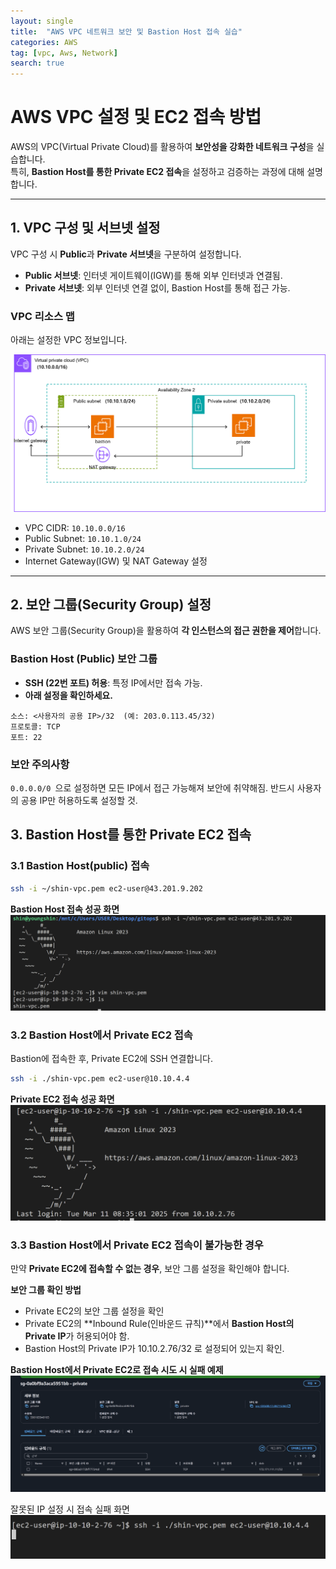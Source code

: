 ```yaml
---
layout: single
title:  "AWS VPC 네트워크 보안 및 Bastion Host 접속 실습"
categories: AWS
tag: [vpc, Aws, Network]
search: true
---
```


# AWS VPC 설정 및 EC2 접속 방법

AWS의 VPC(Virtual Private Cloud)를 활용하여 **보안성을 강화한 네트워크 구성**을 실습합니다.  
특히, **Bastion Host를 통한 Private EC2 접속**을 설정하고 검증하는 과정에 대해 설명합니다.

---

## **1. VPC 구성 및 서브넷 설정**
VPC 구성 시 **Public**과 **Private 서브넷**을 구분하여 설정합니다.

- **Public 서브넷**: 인터넷 게이트웨이(IGW)를 통해 외부 인터넷과 연결됨.
- **Private 서브넷**: 외부 인터넷 연결 없이, Bastion Host를 통해 접근 가능.

###  **VPC 리소스 맵**
아래는 설정한 VPC 정보입니다.

![VPC 구조](/assets/images/aws-vpc.png)

- VPC CIDR: `10.10.0.0/16`
- Public Subnet: `10.10.1.0/24`
- Private Subnet: `10.10.2.0/24`
- Internet Gateway(IGW) 및 NAT Gateway 설정

---

##  2. 보안 그룹(Security Group) 설정
AWS 보안 그룹(Security Group)을 활용하여 **각 인스턴스의 접근 권한을 제어**합니다.

### **Bastion Host (Public) 보안 그룹**
- **SSH (22번 포트) 허용**: 특정 IP에서만 접속 가능.
- **아래 설정을 확인하세요.**
  
```plaintext
소스: <사용자의 공용 IP>/32  (예: 203.0.113.45/32)
프로토콜: TCP
포트: 22
```

### 보안 주의사항
`0.0.0.0/0 `으로 설정하면 모든 IP에서 접근 가능해져 보안에 취약해짐.
반드시 사용자의 공용 IP만 허용하도록 설정할 것.

## **3. Bastion Host를 통한 Private EC2 접속**

### **3.1 Bastion Host(public) 접속**

```sh
ssh -i ~/shin-vpc.pem ec2-user@43.201.9.202
``` 
**Bastion Host 접속 성공 화면**
![bastion 접속](/assets/images/bastion.png)

 
### **3.2 Bastion Host에서 Private EC2 접속**
Bastion에 접속한 후, Private EC2에 SSH 연결합니다.

```sh
ssh -i ./shin-vpc.pem ec2-user@10.10.4.4
``` 
**Private EC2 접속 성공 화면**
![bastion - private 접속](/assets/images/bastion-private.png)


### **3.3 Bastion Host에서 Private EC2 접속이 불가능한 경우**
만약 **Private EC2에 접속할 수 없는 경우**, 보안 그룹 설정을 확인해야 합니다.

**보안 그룹 확인 방법**
- Private EC2의 보안 그룹 설정을 확인
- Private EC2의 **Inbound Rule(인바운드 규칙)**에서 **Bastion Host의 Private IP**가 허용되어야 함.
- Bastion Host의 Private IP가 10.10.2.76/32 로 설정되어 있는지 확인.

**Bastion Host에서 Private EC2로 접속 시도 시 실패 예제**
![ipfail](/assets/images/ipx.png)

잘못된 IP 설정 시 접속 실패 화면
![ip-fail](/assets/images/ip-fail.png)




